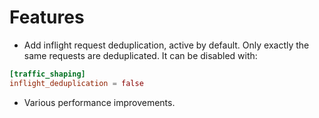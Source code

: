 # Features

- Add inflight request deduplication, active by default. Only exactly the same requests are deduplicated. It can be disabled with:

```toml
[traffic_shaping]
inflight_deduplication = false
```

- Various performance improvements.

